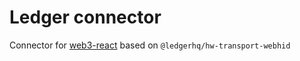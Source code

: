 # Ledger connector

Connector for [web3-react](https://github.com/NoahZinsmeister/web3-react) based on `@ledgerhq/hw-transport-webhid`

